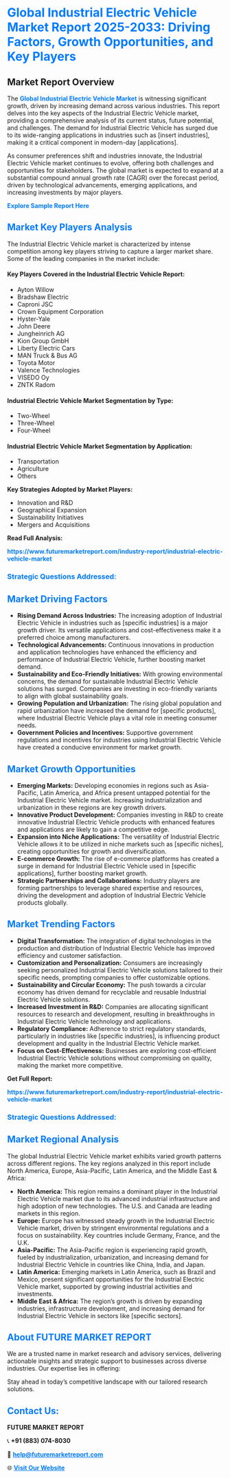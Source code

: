 <h1 style="color: #007BFF;">Global Industrial Electric Vehicle Market Report 2025-2033: Driving Factors, Growth Opportunities, and Key Players</h1>

<section id="overview">
<h2>Market Report Overview</h2>
<p>The <a href="https://www.futuremarketreport.com/industry-report/industrial-electric-vehicle-market" style="color: #007BFF; text-decoration: none;"><strong>Global Industrial Electric Vehicle Market</strong></a> is witnessing significant growth, driven by increasing demand across various industries. This report delves into the key aspects of the Industrial Electric Vehicle market, providing a comprehensive analysis of its current status, future potential, and challenges. The demand for Industrial Electric Vehicle has surged due to its wide-ranging applications in industries such as [insert industries], making it a critical component in modern-day [applications].</p>
<p>As consumer preferences shift and industries innovate, the Industrial Electric Vehicle market continues to evolve, offering both challenges and opportunities for stakeholders. The global market is expected to expand at a substantial compound annual growth rate (CAGR) over the forecast period, driven by technological advancements, emerging applications, and increasing investments by major players.</p>
</section>

<section id="overview">
<p><a href="https://www.futuremarketreport.com/request-sample/reportId=86329" style="color: #007BFF; text-decoration: none;"><strong>Explore Sample Report Here</strong></a></p>
</section>

<section id="key-players">
<h2 style="color: #007BFF;">Market Key Players Analysis</h2>
<p>The Industrial Electric Vehicle market is characterized by intense competition among key players striving to capture a larger market share. Some of the leading companies in the market include:</p>
<h4>Key Players Covered in the Industrial Electric Vehicle Report:</h4>
<ul><li>Ayton Willow</li><li>Bradshaw Electric</li><li>Caproni JSC</li><li>Crown Equipment Corporation</li><li>Hyster-Yale</li><li>John Deere</li><li>Jungheinrich AG</li><li>Kion Group GmbH</li><li>Liberty Electric Cars</li><li>MAN Truck &amp; Bus AG</li><li>Toyota Motor</li><li>Valence Technologies</li><li>VISEDO Oy</li><li>ZNTK Radom</li></ul>
<h4>Industrial Electric Vehicle Market Segmentation by Type:</h4>
<ul><li>Two-Wheel</li><li>Three-Wheel</li><li>Four-Wheel</li></ul>

<h4>Industrial Electric Vehicle Market Segmentation by Application:</h4>
<ul><li>Transportation</li><li>Agriculture</li><li>Others</li></ul>
<p><strong>Key Strategies Adopted by Market Players:</strong></p>
<ul>
<li>Innovation and R&D</li>
<li>Geographical Expansion</li>
<li>Sustainability Initiatives</li>
<li>Mergers and Acquisitions</li>
</ul>
</section>

<section>
<p><strong>Read Full Analysis: </strong></p><a href="https://www.futuremarketreport.com/industry-report/industrial-electric-vehicle-market" style="color: #007BFF; text-decoration: none;"><strong>https://www.futuremarketreport.com/industry-report/industrial-electric-vehicle-market</strong></a>
<h3 style="color: #007BFF;">Strategic Questions Addressed:</h3>
</section>

<section id="driving-factors">
<h2 style="color: #007BFF;">Market Driving Factors</h2>
<ul>
<li><strong>Rising Demand Across Industries:</strong> The increasing adoption of Industrial Electric Vehicle in industries such as [specific industries] is a major growth driver. Its versatile applications and cost-effectiveness make it a preferred choice among manufacturers.</li>
<li><strong>Technological Advancements:</strong> Continuous innovations in production and application technologies have enhanced the efficiency and performance of Industrial Electric Vehicle, further boosting market demand.</li>
<li><strong>Sustainability and Eco-Friendly Initiatives:</strong> With growing environmental concerns, the demand for sustainable Industrial Electric Vehicle solutions has surged. Companies are investing in eco-friendly variants to align with global sustainability goals.</li>
<li><strong>Growing Population and Urbanization:</strong> The rising global population and rapid urbanization have increased the demand for [specific products], where Industrial Electric Vehicle plays a vital role in meeting consumer needs.</li>
<li><strong>Government Policies and Incentives:</strong> Supportive government regulations and incentives for industries using Industrial Electric Vehicle have created a conducive environment for market growth.</li>
</ul>
</section>

<section id="growth-opportunities">
<h2 style="color: #007BFF;">Market Growth Opportunities</h2>
<ul>
<li><strong>Emerging Markets:</strong> Developing economies in regions such as Asia-Pacific, Latin America, and Africa present untapped potential for the Industrial Electric Vehicle market. Increasing industrialization and urbanization in these regions are key growth drivers.</li>
<li><strong>Innovative Product Development:</strong> Companies investing in R&D to create innovative Industrial Electric Vehicle products with enhanced features and applications are likely to gain a competitive edge.</li>
<li><strong>Expansion into Niche Applications:</strong> The versatility of Industrial Electric Vehicle allows it to be utilized in niche markets such as [specific niches], creating opportunities for growth and diversification.</li>
<li><strong>E-commerce Growth:</strong> The rise of e-commerce platforms has created a surge in demand for Industrial Electric Vehicle used in [specific applications], further boosting market growth.</li>
<li><strong>Strategic Partnerships and Collaborations:</strong> Industry players are forming partnerships to leverage shared expertise and resources, driving the development and adoption of Industrial Electric Vehicle products globally.</li>
</ul>
</section>

<section id="trending-factors">
<h2 style="color: #007BFF;">Market Trending Factors</h2>
<ul>
<li><strong>Digital Transformation:</strong> The integration of digital technologies in the production and distribution of Industrial Electric Vehicle has improved efficiency and customer satisfaction.</li>
<li><strong>Customization and Personalization:</strong> Consumers are increasingly seeking personalized Industrial Electric Vehicle solutions tailored to their specific needs, prompting companies to offer customizable options.</li>
<li><strong>Sustainability and Circular Economy:</strong> The push towards a circular economy has driven demand for recyclable and reusable Industrial Electric Vehicle solutions.</li>
<li><strong>Increased Investment in R&D:</strong> Companies are allocating significant resources to research and development, resulting in breakthroughs in Industrial Electric Vehicle technology and applications.</li>
<li><strong>Regulatory Compliance:</strong> Adherence to strict regulatory standards, particularly in industries like [specific industries], is influencing product development and quality in the Industrial Electric Vehicle market.</li>
<li><strong>Focus on Cost-Effectiveness:</strong> Businesses are exploring cost-efficient Industrial Electric Vehicle solutions without compromising on quality, making the market more competitive.</li>
</ul>
</section>

<section>
<p><strong>Get Full Report: </strong></p><a href="https://www.futuremarketreport.com/industry-report/industrial-electric-vehicle-market" style="color: #007BFF; text-decoration: none;"><strong>https://www.futuremarketreport.com/industry-report/industrial-electric-vehicle-market</strong></a>
<h3 style="color: #007BFF;">Strategic Questions Addressed:</h3>
</section>


<section id="regional-analysis">
<h2 style="color: #007BFF;">Market Regional Analysis</h2>
<p>The global Industrial Electric Vehicle market exhibits varied growth patterns across different regions. The key regions analyzed in this report include North America, Europe, Asia-Pacific, Latin America, and the Middle East & Africa:</p>
<ul>
<li><strong>North America:</strong> This region remains a dominant player in the Industrial Electric Vehicle market due to its advanced industrial infrastructure and high adoption of new technologies. The U.S. and Canada are leading markets in this region.</li>
<li><strong>Europe:</strong> Europe has witnessed steady growth in the Industrial Electric Vehicle market, driven by stringent environmental regulations and a focus on sustainability. Key countries include Germany, France, and the U.K.</li>
<li><strong>Asia-Pacific:</strong> The Asia-Pacific region is experiencing rapid growth, fueled by industrialization, urbanization, and increasing demand for Industrial Electric Vehicle in countries like China, India, and Japan.</li>
<li><strong>Latin America:</strong> Emerging markets in Latin America, such as Brazil and Mexico, present significant opportunities for the Industrial Electric Vehicle market, supported by growing industrial activities and investments.</li>
<li><strong>Middle East & Africa:</strong> The region’s growth is driven by expanding industries, infrastructure development, and increasing demand for Industrial Electric Vehicle in sectors like [specific sectors].</li>
</ul>
</section>

<footer>
<h2 style="color: #007BFF;">About FUTURE MARKET REPORT</h2>
<p>We are a trusted name in market research and advisory services, delivering actionable insights and strategic support to businesses across diverse industries. Our expertise lies in offering:</p>

<p>Stay ahead in today’s competitive landscape with our tailored research solutions.</p>

<h2 style="color: #007BFF;">Contact Us:</h2>
<p><strong>FUTURE MARKET REPORT</strong></p>
<p>📞 <strong>+91 (883) 074-8030</strong></p>
<p>📧 <strong><a href="mailto:help@futuremarketreport.com" style="color: #007BFF;">help@futuremarketreport.com</a></strong></p>
<p>🌐 <strong><a href="https://www.futuremarketreport.com/" style="color: #007BFF;">Visit Our Website</a></strong></p>
</footer>